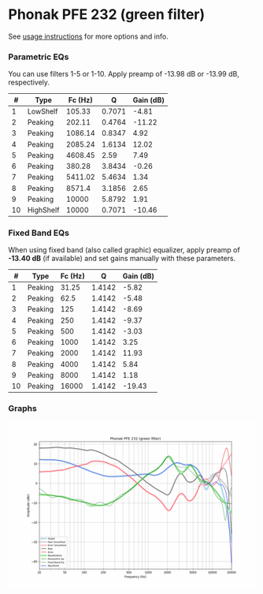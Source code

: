 # Phonak PFE 232 (green filter)
See [usage instructions](https://github.com/jaakkopasanen/AutoEq#usage) for more options and info.

### Parametric EQs
You can use filters 1-5 or 1-10. Apply preamp of -13.98 dB or -13.99 dB, respectively.

|   # | Type      |   Fc (Hz) |      Q |   Gain (dB) |
|-----|-----------|-----------|--------|-------------|
|   1 | LowShelf  |    105.33 | 0.7071 |       -4.81 |
|   2 | Peaking   |    202.11 | 0.4764 |      -11.22 |
|   3 | Peaking   |   1086.14 | 0.8347 |        4.92 |
|   4 | Peaking   |   2085.24 | 1.6134 |       12.02 |
|   5 | Peaking   |   4608.45 | 2.59   |        7.49 |
|   6 | Peaking   |    380.28 | 3.8434 |       -0.26 |
|   7 | Peaking   |   5411.02 | 5.4634 |        1.34 |
|   8 | Peaking   |   8571.4  | 3.1856 |        2.65 |
|   9 | Peaking   |  10000    | 5.8792 |        1.91 |
|  10 | HighShelf |  10000    | 0.7071 |      -10.46 |

### Fixed Band EQs
When using fixed band (also called graphic) equalizer, apply preamp of **-13.40 dB** (if available) and set gains manually with these parameters.

|   # | Type    |   Fc (Hz) |      Q |   Gain (dB) |
|-----|---------|-----------|--------|-------------|
|   1 | Peaking |     31.25 | 1.4142 |       -5.82 |
|   2 | Peaking |     62.5  | 1.4142 |       -5.48 |
|   3 | Peaking |    125    | 1.4142 |       -8.69 |
|   4 | Peaking |    250    | 1.4142 |       -9.37 |
|   5 | Peaking |    500    | 1.4142 |       -3.03 |
|   6 | Peaking |   1000    | 1.4142 |        3.25 |
|   7 | Peaking |   2000    | 1.4142 |       11.93 |
|   8 | Peaking |   4000    | 1.4142 |        5.84 |
|   9 | Peaking |   8000    | 1.4142 |        1.18 |
|  10 | Peaking |  16000    | 1.4142 |      -19.43 |

### Graphs
![](./Phonak%20PFE%20232%20(green%20filter).png)
